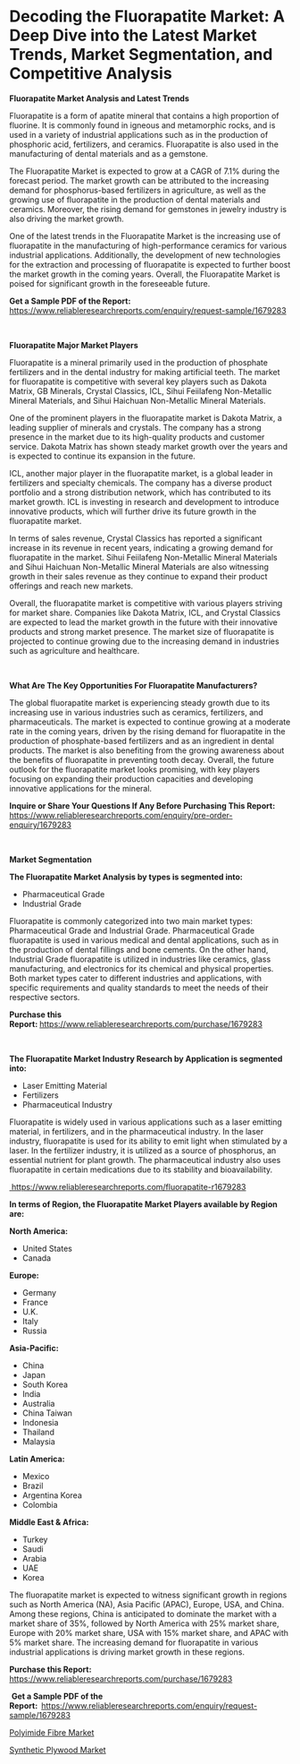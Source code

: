 <p><h1>Decoding the Fluorapatite Market: A Deep Dive into the Latest Market Trends, Market Segmentation, and Competitive Analysis</h1></p><p><strong>Fluorapatite Market Analysis and Latest Trends</strong></p>
<p><p>Fluorapatite is a form of apatite mineral that contains a high proportion of fluorine. It is commonly found in igneous and metamorphic rocks, and is used in a variety of industrial applications such as in the production of phosphoric acid, fertilizers, and ceramics. Fluorapatite is also used in the manufacturing of dental materials and as a gemstone.</p><p>The Fluorapatite Market is expected to grow at a CAGR of 7.1% during the forecast period. The market growth can be attributed to the increasing demand for phosphorus-based fertilizers in agriculture, as well as the growing use of fluorapatite in the production of dental materials and ceramics. Moreover, the rising demand for gemstones in jewelry industry is also driving the market growth.</p><p>One of the latest trends in the Fluorapatite Market is the increasing use of fluorapatite in the manufacturing of high-performance ceramics for various industrial applications. Additionally, the development of new technologies for the extraction and processing of fluorapatite is expected to further boost the market growth in the coming years. Overall, the Fluorapatite Market is poised for significant growth in the foreseeable future.</p></p>
<p><strong>Get a Sample PDF of the Report:&nbsp;</strong> <a href="https://www.reliableresearchreports.com/enquiry/request-sample/1679283">https://www.reliableresearchreports.com/enquiry/request-sample/1679283</a></p>
<p>&nbsp;</p>
<p><strong>Fluorapatite Major Market Players</strong></p>
<p><p>Fluorapatite is a mineral primarily used in the production of phosphate fertilizers and in the dental industry for making artificial teeth. The market for fluorapatite is competitive with several key players such as Dakota Matrix, GB Minerals, Crystal Classics, ICL, Sihui Feiilafeng Non-Metallic Mineral Materials, and Sihui Haichuan Non-Metallic Mineral Materials.</p><p>One of the prominent players in the fluorapatite market is Dakota Matrix, a leading supplier of minerals and crystals. The company has a strong presence in the market due to its high-quality products and customer service. Dakota Matrix has shown steady market growth over the years and is expected to continue its expansion in the future.</p><p>ICL, another major player in the fluorapatite market, is a global leader in fertilizers and specialty chemicals. The company has a diverse product portfolio and a strong distribution network, which has contributed to its market growth. ICL is investing in research and development to introduce innovative products, which will further drive its future growth in the fluorapatite market.</p><p>In terms of sales revenue, Crystal Classics has reported a significant increase in its revenue in recent years, indicating a growing demand for fluorapatite in the market. Sihui Feiilafeng Non-Metallic Mineral Materials and Sihui Haichuan Non-Metallic Mineral Materials are also witnessing growth in their sales revenue as they continue to expand their product offerings and reach new markets.</p><p>Overall, the fluorapatite market is competitive with various players striving for market share. Companies like Dakota Matrix, ICL, and Crystal Classics are expected to lead the market growth in the future with their innovative products and strong market presence. The market size of fluorapatite is projected to continue growing due to the increasing demand in industries such as agriculture and healthcare.</p></p>
<p>&nbsp;</p>
<p><strong>What Are The Key Opportunities For Fluorapatite Manufacturers?</strong></p>
<p><p>The global fluorapatite market is experiencing steady growth due to its increasing use in various industries such as ceramics, fertilizers, and pharmaceuticals. The market is expected to continue growing at a moderate rate in the coming years, driven by the rising demand for fluorapatite in the production of phosphate-based fertilizers and as an ingredient in dental products. The market is also benefiting from the growing awareness about the benefits of fluorapatite in preventing tooth decay. Overall, the future outlook for the fluorapatite market looks promising, with key players focusing on expanding their production capacities and developing innovative applications for the mineral.</p></p>
<p><strong>Inquire or Share Your Questions If Any Before Purchasing This Report:</strong> <a href="https://www.reliableresearchreports.com/enquiry/pre-order-enquiry/1679283">https://www.reliableresearchreports.com/enquiry/pre-order-enquiry/1679283</a></p>
<p>&nbsp;</p>
<p><strong>Market Segmentation</strong></p>
<p><strong>The Fluorapatite Market Analysis by types is segmented into:</strong></p>
<p><ul><li>Pharmaceutical Grade</li><li>Industrial Grade</li></ul></p>
<p><p>Fluorapatite is commonly categorized into two main market types: Pharmaceutical Grade and Industrial Grade. Pharmaceutical Grade fluorapatite is used in various medical and dental applications, such as in the production of dental fillings and bone cements. On the other hand, Industrial Grade fluorapatite is utilized in industries like ceramics, glass manufacturing, and electronics for its chemical and physical properties. Both market types cater to different industries and applications, with specific requirements and quality standards to meet the needs of their respective sectors.</p></p>
<p><strong>Purchase this Report:&nbsp;</strong><a href="https://www.reliableresearchreports.com/purchase/1679283">https://www.reliableresearchreports.com/purchase/1679283</a></p>
<p>&nbsp;</p>
<p><strong>The Fluorapatite Market Industry Research by Application is segmented into:</strong></p>
<p><ul><li>Laser Emitting Material</li><li>Fertilizers</li><li>Pharmaceutical Industry</li></ul></p>
<p><p>Fluorapatite is widely used in various applications such as a laser emitting material, in fertilizers, and in the pharmaceutical industry. In the laser industry, fluorapatite is used for its ability to emit light when stimulated by a laser. In the fertilizer industry, it is utilized as a source of phosphorus, an essential nutrient for plant growth. The pharmaceutical industry also uses fluorapatite in certain medications due to its stability and bioavailability.</p></p>
<p><a href="https://www.reliableresearchreports.com/fluorapatite-r1679283">&nbsp;https://www.reliableresearchreports.com/fluorapatite-r1679283</a></p>
<p><strong>In terms of Region, the Fluorapatite Market Players available by Region are:</strong></p>
<p>
    <p> <strong> North America: </strong>
        <ul>
            <li>United States</li>
            <li>Canada</li>
        </ul>
        </p> 
    <p> <strong> Europe: </strong>
        <ul>
            <li>Germany</li>
            <li>France</li>
            <li>U.K.</li>
            <li>Italy</li>
            <li>Russia</li>
        </ul>
        </p> 
    <p> <strong> Asia-Pacific: </strong>
        <ul>
            <li>China</li>
            <li>Japan</li>
            <li>South Korea</li>
            <li>India</li>
            <li>Australia</li>
            <li>China Taiwan</li>
            <li>Indonesia</li>
            <li>Thailand</li>
            <li>Malaysia</li>
        </ul>
        </p> 
    <p> <strong> Latin America: </strong>
        <ul>
            <li>Mexico</li>
            <li>Brazil</li>
            <li>Argentina Korea</li>
            <li>Colombia</li>
        </ul>
        </p> 
    <p> <strong> Middle East & Africa: </strong>
        <ul>
            <li>Turkey</li>
            <li>Saudi</li>
            <li>Arabia</li>
            <li>UAE</li>
            <li>Korea</li>
        </ul>
    </p>
    </p>
<p><p>The fluorapatite market is expected to witness significant growth in regions such as North America (NA), Asia Pacific (APAC), Europe, USA, and China. Among these regions, China is anticipated to dominate the market with a market share of 35%, followed by North America with 25% market share, Europe with 20% market share, USA with 15% market share, and APAC with 5% market share. The increasing demand for fluorapatite in various industrial applications is driving market growth in these regions.</p></p>
<p><strong>Purchase this Report: </strong><a href="https://www.reliableresearchreports.com/purchase/1679283">https://www.reliableresearchreports.com/purchase/1679283</a></p>
<p>&nbsp;<strong>Get a Sample PDF of the Report:&nbsp;&nbsp;</strong><a href="https://www.reliableresearchreports.com/enquiry/request-sample/1679283">https://www.reliableresearchreports.com/enquiry/request-sample/1679283</a></p>
<p><strong></strong></p>
<p><p><a href="https://github.com/kaiserrayhan25/Market-Research-Report-List-1/blob/main/polyimide-fibre-market.md">Polyimide Fibre Market</a></p><p><a href="https://view.publitas.com/reportprime-1/synthetic-plywood-market-share-and-new-trends-analysis-by-its-type-application-end-use-and-forecast-for-period-from-2024-to-2031/">Synthetic Plywood Market</a></p></p>